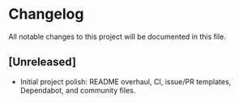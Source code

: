 # Changelog

All notable changes to this project will be documented in this file.

## [Unreleased]

-   Initial project polish: README overhaul, CI, issue/PR templates, Dependabot, and community files.
